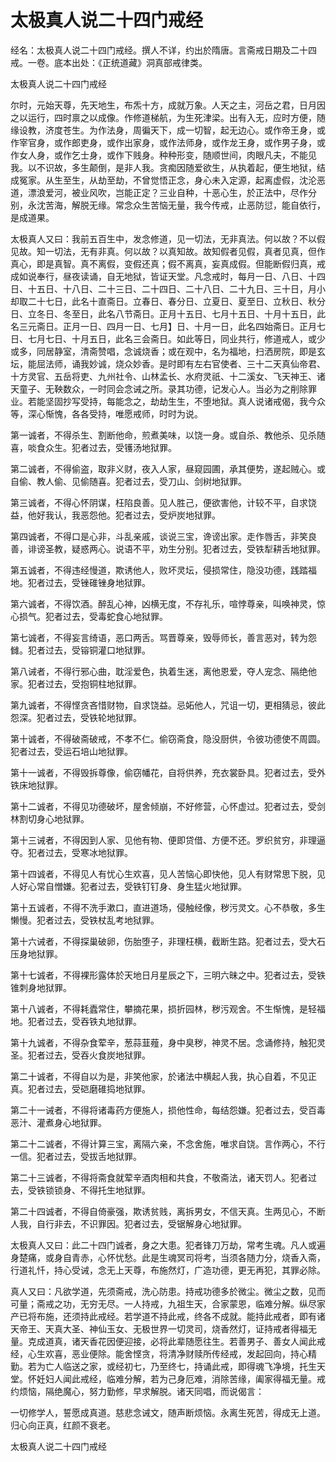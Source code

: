 # 太极真人说二十四门戒经

经名：太极真人说二十四门戒经。撰人不详，约出於隋唐。言斋戒日期及二十四戒。一卷。底本出处：《正统道藏》洞真部戒律类。

太极真人说二十四门戒经

尔时，元始天尊，先天地生，布炁十方，成就万象。人天之主，河岳之君，日月因之以运行，四时禀之以成像。作修道梯航，为生死津梁。出有入无，应时方便，随缘设教，济度苍生。为作法身，周徧天下，成一切智，起无边心。或作帝王身，或作宰官身，或作郎吏身，或作出家身，或作法师身，或作龙王身，或作男子身，或作女人身，或作乞士身，或作下贱身。种种形变，随顺世间，肉眼凡夫，不能见我。以不识故，多生颠倒，是非人我。贪痴因随爱欲生，从执着起，便生地狱，结成冤家。从生至生，从劫至劫，不曾觉悟正念，身心未入定源，起离虚假，沈沦恶道，漂浪爱河，被业风吹，岂能正定？三业自种，十恶心生，於正法中，尽作分别，永沈苦海，解脱无缘。常念众生苦恼无量，我今传戒，止恶防愆，能自依行，是成道果。

太极真人又曰：我前五百生中，发念修道，见一切法，无非真法。何以故？不以假见故。知一切法，无有非真。何以故？以真知故。故知假者见假，真者见真，但作真心，即是真智。真不离假，变假还真；假不离真，妄真成假。但能断假归真，戒成如说奉行，昼夜读诵，自无地狱，皆证天堂。凡念戒时，每月一日、八日、十四日、十五日、十八日、二十三日、二十四日、二十八日、二十九日、三十日，月小却取二十七日，此名十直斋日。立春日、春分日、立夏日、夏至日、立秋日、秋分日、立冬日、冬至日，此名八节斋日。正月十五日、七月十五日、十月十五日，此名三元斋日。正月一日、四月一日、七月】日、十月一日，此名四始斋日。正月七日、七月七日、十月五日，此名三会斋日。如此等日，同业共行，修道戒人，或少或多，同居静室，清斋赞唱，念诚烧香；或在观中，名为福地，扫洒房院，即是玄坛，能屈法师，诵我妙诚，烧众妙香。是时即有左右官使者、三十二天真仙帝君、十方灵官、五岳将吏、九州社令、山林孟长、水府灵祇、十二溪女、飞天神王、诸天童子、无鞅数众，一时同会念诫之所。录其功德，记发心人。当必为之削除罪业。若能坚固抄写受持，每能念之，劫劫生生，不堕地狱。真人说诸戒偈，我今众等，深心惭愧，各各受持，唯愿戒师，时时为说。

第一诚者，不得杀生、割断他命，煎煮美味，以饶一身。或自杀、教他杀、见杀随喜，啖食众生。犯者过去，受镬汤地狱罪。

第二诚者，不得偷盗，取非义财，夜入人家，昼窥园圃，承其便势，遂起贼心。或自偷、教人偷、见偷随喜。犯者过去，受刀山、剑树地狱罪。

第三诚者，不得心怀阴谋，枉陷良善。见人胜己，便欲害他，计较不平，自求饶益，他好我认，我恶怨他。犯者过去，受炉炭地狱罪。

第四诚者，不得口是心非，斗乱亲戚，谈说三宝，谗谤出家。走作唇舌，非笑良善，诽谤圣教，疑惑两心。说语不平，劝生分别。犯者过去，受铁犁耕舌地狱罪。

第五诚者，不得违经慢道，欺诱他人，败坏灵坛，侵损常住，隐没功德，践踏福地。犯者过去，受锉碓锉身地狱罪。

第六诚者，不得饮酒。醉乱心神，凶横无度，不存礼乐，喧悖尊亲，叫唤神灵，惊心损气。犯者过去，受毒蛇食心地狱罪。

第七诚者，不得妄言绮语，恶口两舌。骂晋尊亲，毁辱师长，善言恶对，转为怨雠。犯者过去，受镕铜灌口地狱罪。

第八诫者，不得行邪心曲，耽淫爱色，执着生迷，离他恩爱，夺人宠念、隔绝他家。犯者过去，受抱铜柱地狱罪。

第九诚者，不得悭贪吝惜财物，自求饶益。忌妬他人，咒诅一切，更相猜忌，彼此怨深。犯者过去，受铁轮地狱罪。

第十诚者，不得破斋破戒，不孝不仁。偷窃斋食，隐没厨供，令彼功德使不周圆。犯者过去，受运石培山地狱罪。

第十一诚者，不得毁拆尊像，偷窃幡花，自将供养，充衣裳卧具。犯者过去，受外铁床地狱罪。

第十二诚者，不得见功德破坏，屋舍倾崩，不好修营，心怀虚过。犯者过去，受剑林割切身心地狱罪。

第十三诫者，不得因到人家、见他有物、便即贷借、方便不还。罗织贫穷，非理逼夺。犯者过去，受寒冰地狱罪。

第十四诚者，不得见人有忧心生欢喜，见人苦恼心即快他，见人有财常思下脱，见人好心常自憎嫌。犯者过去，受铁钉钉身、身生猛火地狱罪。

第十五诚者，不得不洗手漱口，直进道场，侵触经像，秽污灵文。心不恭敬，多生懒慢。犯者过去，受铁杖乱考地狱罪。

第十六诫者，不得探巢破卵，伤胎堕子，非理枉横，截断生路。犯者过去，受大石压身地狱罪。

第十七诚者，不得裸形露体於天地日月星辰之下，三明六昧之中。犯者过去，受铁锥刺身地狱罪。

第十八诚者，不得耗蠹常住，攀摘花果，损折园林，秽污观舍。不生惭愧，是轻福地。犯者过去，受吞铁丸地狱罪。

第十九诚者，不得杂食荤辛，葱蒜韮薤，身中臭秽，神灵不居。念诵修持，触犯灵圣。犯者过去，受吞火食炭地狱罪。

第二十诚者，不得自以为是，非笑他家，於诸法中横起人我，执心自着，不见正真。犯者过去，受硙磨碓捣地狱罪。

第二十一诫者，不得将诸毒药方便施人，损他性命，每结怨嫌。犯者过去，受百毒恶汁、灌煮身心地狱罪。

第二十二诚者，不得计算三宝，离隔六亲，不念舍施，唯求自饶。言作两心，不行一信。犯者过去，受拔舌地狱罪。

第二十三诚者，不得将斋食就荤辛酒肉相和共食，不敬斋法，诸天罚人。犯者过去，受铁锁锁身、不得托生地狱罪。

第二十四诚者，不得自倚豪强，欺诱贫贱，离拆男女，不信天真。生两见心，不断人我，自行非去，不识罪因。犯者过去，受锯解身心地狱罪。

太极真人又曰：此二十四门诚者，身之大患。犯者锋刀万劫，常考生魂。凡人或遍身楚痛，或身自青赤，心怀忧愁。此是生魂冥司将考，当须各随力分，烧香入斋，行道礼忏，持心受诫，念无上天尊，布施然灯，广造功德，更无再犯，其罪必除。

真人又曰：凡欲学道，先须斋戒，洗心防患。持戒功德多於微尘。微尘之数，见而可量；斋戒之功，无穷无尽。一人持戒，九祖生天，合家蒙恩，临难分解。纵尽家产已将布施，还须持此戒经。若学道不持此戒，终各不成就。能持此戒者，即有诸天帝王、天真大圣、神仙玉女、无极世界一切灵司，烧香然灯，证持戒者得福无量。克成道真，诸天香花因便迎接，必将此辈随愿往生。若善男子、善女人闻此戒经，心生欢喜，恶业便除。能舍悭贪，将清净财赎所传经戒，发起回向，持心精勤。若为亡人临送之家，或经初七，乃至终七，持诵此戒，即得魂飞净境，托生天堂。怀妊妇人闻此戒经，临难分解，若为己身厄难，消除苦缘，阖家得福无量。戒约烦恼，隔绝魔心，努力勤修，早求解脱。诸天同唱，而说偈言：

一切修学人，誓愿成真道。慈悲念诫文，随声断烦恼。永离生死苦，得成无上道。归心向正真，红颜不衰老。

太极真人说二十四门戒经

